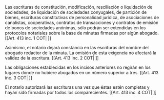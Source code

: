 Las escrituras de constitución, modificación, resciliación o liquidación de sociedades, de liquidación de sociedades conyugales, de partición de bienes, escrituras constitutivas de personalidad jurídica, de asociaciones de canalistas, cooperativas, contratos de transacciones y contratos de emisión de bonos de sociedades anónimas, sólo podrán ser extendidas en los protocolos notariales sobre la base de minutas firmadas por algún abogado. [[Art. 413 inc. 1 COT| ]]

Asimismo, el notario dejará constancia en las escrituras del nombre del abogado redactor de la minuta. La omisión de esta exigencia no afectará la validez de la escritura. [[Art. 413 inc. 2 COT| ]]

Las obligaciones establecidas en los incisos anteriores no regirán en los lugares donde no hubiere abogados en un número superior a tres. [[Art. 413 inc. 3 COT| ]]

El notario autorizará las escrituras una vez que éstas estén completas y hayan sido firmadas por todos los comparecientes. [[Art. 413 inc. 4 COT| ]]